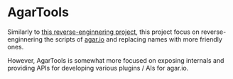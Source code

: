 # AgarTools

Similarly to [this reverse-enginnering project](https://github.com/DnAp/Agar.io-Reverse-Engineering), this project focus on reverse-enginnering the scripts of [agar.io](agar.io) and replacing names with more friendly ones.

However, AgarTools is somewhat more focused on exposing internals and providing APIs for developing various plugins / AIs for agar.io.
